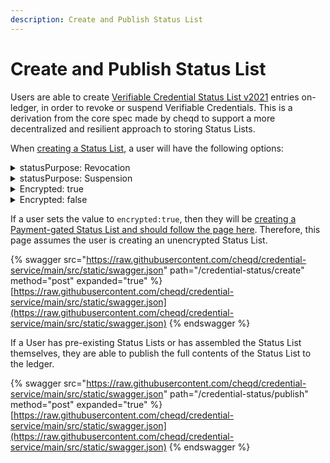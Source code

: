 ```yaml
---
description: Create and Publish Status List
---
```


# Create and Publish Status List

Users are able to create [Verifiable Credential Status List v2021](https://www.w3.org/TR/vc-status-list/) entries on-ledger, in order to revoke or suspend Verifiable Credentials. This is a derivation from the core spec made by cheqd to support a more decentralized and resilient approach to storing Status Lists.

When [creating a Status List](./), a user will have the following options:&#x20;



<details>

<summary>statusPurpose: Revocation</summary>

This creates a revocation Status List, whereby the Credentials, once revoked are permanently revoked.

</details>

<details>

<summary>statusPurpose: Suspension</summary>

This creates a Suspension Status List, whereby Credentials suspended by the issuer may be unsuspended in the future.&#x20;

</details>

<details>

<summary>Encrypted: true</summary>

Setting the value of encrypted to **true** will encrypt the bitstring of the Status List, meaning that a set of Payment Conditions will need to be met in order to access the Status List contents.

</details>

<details>

<summary>Encrypted: false</summary>

Setting the value of encrypted to **false** will create a regular Status List on-ledger, where the contents of the Status List are visible to any users who queries the blockchain.&#x20;

</details>

If a user sets the value to `encrypted:true`, then they will be [creating a Payment-gated Status List and should follow the page here](../payments/charge-for-status-list.md). Therefore, this page assumes the user is creating an unencrypted Status List.&#x20;

{% swagger src="https://raw.githubusercontent.com/cheqd/credential-service/main/src/static/swagger.json" path="/credential-status/create" method="post" expanded="true" %}
[https://raw.githubusercontent.com/cheqd/credential-service/main/src/static/swagger.json](https://raw.githubusercontent.com/cheqd/credential-service/main/src/static/swagger.json)
{% endswagger %}

If a User has pre-existing Status Lists or has assembled the Status List themselves, they are able to publish the full contents of the Status List to the ledger.

{% swagger src="https://raw.githubusercontent.com/cheqd/credential-service/main/src/static/swagger.json" path="/credential-status/publish" method="post" expanded="true" %}
[https://raw.githubusercontent.com/cheqd/credential-service/main/src/static/swagger.json](https://raw.githubusercontent.com/cheqd/credential-service/main/src/static/swagger.json)
{% endswagger %}
